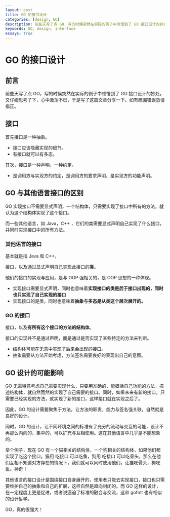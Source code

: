 ```yaml
---
layout: post
title: GO 的接口设计
categories: [design, GO]
description: 前些天写了点 GO，写的时候突然在实际的例子中领悟到了 GO 接口设计的妙处，又仔细思考了下，心中激荡不已，于是写了这篇文章分享一下。
keywords: GO, design, interface
essays: true
---
```


# GO 的接口设计

## 前言

前些天写了点 GO，写的时候突然在实际的例子中顿悟到了 GO 接口设计的妙处，又仔细思考了下，心中激荡不已，于是写了这篇文章分享一下。如有疏漏错误恳请指正。

## 接口

首先接口是一种抽象。

- 接口应该隐藏实现的细节。
- 有接口就可以有多态。

其次，接口是一种声明，一种约定。

- 是调用方与实现方的约定，是调用方的要求声明，是实现方的功能声明。

## GO 与其他语言接口的区别

GO 实现接口不需要显式声明，一个结构体，只需要实现了接口中所有的方法，就认为这个结构体实现了这个接口。

而一些其他语言，如 Java，C++ ，它们的类需要显式声明自己实现了什么接口，并同时实现接口中的所有方法。

### 其他语言的接口

基本就是指 Java 和 C++。

接口，以及通过显式声明自己实现此接口的**类**。

他们的接口的实现与应用，是与 OOP 强相关的，是 OOP 思想的一种体现。

- 实现接口需要显式声明，同时也意味着**实现接口的类是后于接口出现的，同时也只实现了自己实现的接口**
- 实现接口的是类，同时也意味着**抽象与多态是从类这个层次展开的。**

### GO 的接口

接口，以及**有所有这个接口的方法的结构体**。

接口的实现并不是通过声明，而是通过是否实现了某些特定的方法来判断。

- 结构体可能在无意中实现了后来会出现的接口。
- 抽象需要从方法开始考虑，方法签名需要良好的表现出自己的意图。

## GO 设计的可能影响

GO 无需特意考虑自己需要实现什么，只要用准确的，能概括自己功能的方法，描述结构体，就自然而然的实现了自己需要的接口。同时，如果未来有新的接口，只需要已经实现的方法，就实现了新的接口，这样接口就在实现之后了。

因此，GO 的设计需要聚焦于方法，让方法的职责，能力与签名强关联，自然就是良好的设计。

同时，GO 的设计，让不同环境之间的标准有了充分的流动与交互的可能，设计不再那么内向的，集中的，可以扩充与互相使用。这在其他语言中几乎是不能想象的。

举个例子，现在 GO 有一个猫相关的结构体，一个狗相关的结构体，如果他们都实现了吃这个接口，猫用 吃接口 可以吃鱼，狗用 吃接口 可以吃骨头，那么在他们互相不知道对方存在的情况下，我们就可以同时使用他们，让猫吃骨头，狗吃鱼。神奇！

其他语言的接口设计是围绕接口自身展开的，使用者只能去实现接口，接口也只需要维护自己的抽象和自己的扩展，这样自然是趋向封闭的。而 GO 这样的设计，在一定程度上更是促进，或者说逼迫了标准的融合与交流，这和 gofmt 也有相似的设计哲学。

GO，真的很强大！
